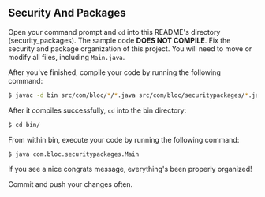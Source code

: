 ## Security And Packages

Open your command prompt and `cd` into this README's directory (security_packages). The sample code **DOES NOT COMPILE**. Fix the security and package organization of this project. You will need to move or modify all files, including `Main.java`.

After you've finished, compile your code by running the following command:

``` bash
$ javac -d bin src/com/bloc/*/*.java src/com/bloc/securitypackages/*.java
```

After it compiles successfully, `cd` into the bin directory:

``` bash
$ cd bin/
```

From within bin, execute your code by running the following command:

``` bash
$ java com.bloc.securitypackages.Main
```

If you see a nice congrats message, everything's been properly organized!

Commit and push your changes often.